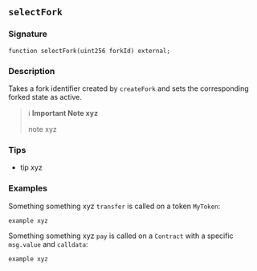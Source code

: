 ## `selectFork`

### Signature

```solidity
function selectFork(uint256 forkId) external;
```

### Description

Takes a fork identifier created by `createFork` and sets the corresponding forked state as active.

> ℹ️ **Important Note xyz**
>
> note xyz

### Tips

- tip xyz

### Examples

Something something xyz `transfer` is called on a token `MyToken`:

```solidity
example xyz
```

Something something xyz `pay` is called on a `Contract` with a specific `msg.value` and `calldata`:

```solidity
example xyz
```
